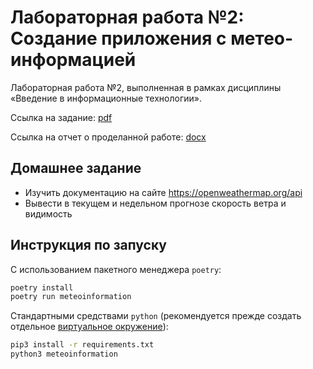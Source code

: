 # Лабораторная работа №2: Создание приложения с метео-информацией

Лабораторная работа №2, выполненная в рамках дисциплины «Введение в информационные технологии».

Ссылка на задание: [pdf](appendix/task.pdf)

Ссылка на отчет о проделанной работе: [docx](appendix/report.docx)

## Домашнее задание

* Изучить документацию на сайте https://openweathermap.org/api
* Вывести в текущем и недельном прогнозе скорость ветра и видимость


## Инструкция по запуску

С использованием пакетного менеджера `poetry`:

```bash
poetry install
poetry run meteoinformation
```

Стандартными средствами `python` (рекомендуется прежде создать отдельное [виртуальное окружение](https://docs.python.org/3/library/venv.html)):

```bash
pip3 install -r requirements.txt
python3 meteoinformation
```
